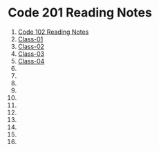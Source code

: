 # Code 201 Reading Notes
1. [Code 102 Reading Notes](https://emranaloul.github.io/reading-notes/)
1. [Class-01](https://emranaloul.github.io/reading-notes/class-01)
2. [Class-02](https://emranaloul.github.io/reading-notes/class-02)
1. [Class-03](https://emranaloul.github.io/reading-notes/class-03)
1. [Class-04](https://emranaloul.github.io/reading-notes/class-04)
1. 
1. 
1. 
1. 
1. 
1. 
1. 
1. 
1. 
1. 
1. 
